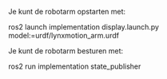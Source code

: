 Je kunt de robotarm opstarten met:

ros2 launch implementation display.launch.py model:=urdf/lynxmotion_arm.urdf


Je kunt de robotarm besturen met:

ros2 run implementation state_publisher